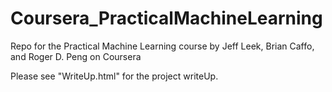 Coursera_PracticalMachineLearning
=================================

Repo for the Practical Machine Learning course by Jeff Leek, Brian Caffo, and  Roger D. Peng on Coursera

Please see "WriteUp.html"  for the project writeUp.
